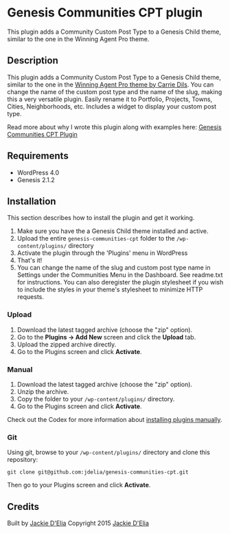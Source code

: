 # Genesis Communities CPT plugin

This plugin adds a Community Custom Post Type to a Genesis Child theme, similar to the one in the Winning Agent Pro theme.

## Description

This plugin adds a Community Custom Post Type to a Genesis Child theme, similar to the one in the [Winning Agent Pro theme by Carrie Dils](https://jackiedelia.com/go/winning-agent-theme). You can change the name of the custom post type and the name of the slug, making this a very versatile plugin. Easily rename it to Portfolio, Projects, Towns, Cities, Neighborhoods, etc. Includes a widget to display your custom post type.

Read more about why I wrote this plugin along with examples here: [Genesis Communities CPT Plugin](https://jackiedelia.com/genesis-communities-cpt-plugin/)


## Requirements
 * WordPress 4.0
 * Genesis 2.1.2

## Installation

This section describes how to install the plugin and get it working.

1. Make sure you have the a Genesis Child theme installed and active.
2. Upload the entire `genesis-communities-cpt` folder to the `/wp-content/plugins/` directory
3. Activate the plugin through the 'Plugins' menu in WordPress
4. That's it!
5. You can change the name of the slug and custom post type name in Settings under the Communities Menu in the Dashboard. See readme.txt for instructions. You can also deregister the plugin stylesheet if you wish to include the styles in your theme's stylesheet to minimize HTTP requests.

### Upload

1. Download the latest tagged archive (choose the "zip" option).
2. Go to the __Plugins -> Add New__ screen and click the __Upload__ tab.
3. Upload the zipped archive directly.
4. Go to the Plugins screen and click __Activate__.

### Manual

1. Download the latest tagged archive (choose the "zip" option).
2. Unzip the archive.
3. Copy the folder to your `/wp-content/plugins/` directory.
4. Go to the Plugins screen and click __Activate__.

Check out the Codex for more information about [installing plugins manually](http://codex.wordpress.org/Managing_Plugins#Manual_Plugin_Installation).

### Git

Using git, browse to your `/wp-content/plugins/` directory and clone this repository:

`git clone git@github.com:jdelia/genesis-communities-cpt.git`

Then go to your Plugins screen and click __Activate__.


## Credits

Built by [Jackie D'Elia](https://twitter.com/jdelia)
Copyright 2015 [Jackie D'Elia](https://jackiedelia.com/)
